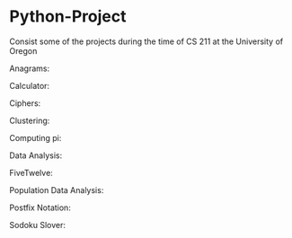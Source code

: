 # Python-Project

Consist some of the projects during the time of CS 211 at the University of Oregon

Anagrams:

Calculator:

Ciphers:

Clustering:

Computing pi:

Data Analysis:

FiveTwelve:

Population Data Analysis:

Postfix Notation:

Sodoku Slover:
